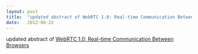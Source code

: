 ```yaml
---
layout: post
title:  "updated abstract of WebRTC 1.0: Real-time Communication Between Browsers"
date:   2012-08-22
---
```


updated abstract of <a href="http://www.w3.org/TR/webrtc/">WebRTC 1.0: Real-time Communication Between Browsers</a>